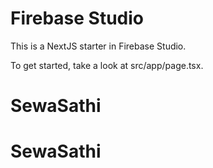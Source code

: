 # Firebase Studio

This is a NextJS starter in Firebase Studio.

To get started, take a look at src/app/page.tsx.
# SewaSathi
# SewaSathi
